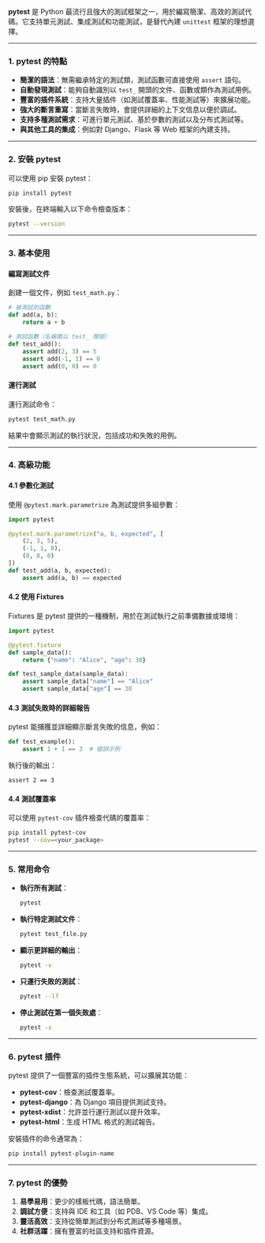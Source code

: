 **pytest** 是 Python 最流行且強大的測試框架之一，用於編寫簡潔、高效的測試代碼。它支持單元測試、集成測試和功能測試，是替代內建 `unittest` 框架的理想選擇。

---

### **1. pytest 的特點**
- **簡潔的語法**：無需繼承特定的測試類，測試函數可直接使用 `assert` 語句。
- **自動發現測試**：能夠自動識別以 `test_` 開頭的文件、函數或類作為測試用例。
- **豐富的插件系統**：支持大量插件（如測試覆蓋率、性能測試等）來擴展功能。
- **強大的斷言重寫**：當斷言失敗時，會提供詳細的上下文信息以便於調試。
- **支持多種測試需求**：可進行單元測試、基於參數的測試以及分布式測試等。
- **與其他工具的集成**：例如對 Django、Flask 等 Web 框架的內建支持。

---

### **2. 安裝 pytest**
可以使用 pip 安裝 pytest：
```bash
pip install pytest
```

安裝後，在終端輸入以下命令檢查版本：
```bash
pytest --version
```

---

### **3. 基本使用**
#### **編寫測試文件**
創建一個文件，例如 `test_math.py`：
```python
# 被測試的函數
def add(a, b):
    return a + b

# 測試函數（名稱需以 test_ 開頭）
def test_add():
    assert add(2, 3) == 5
    assert add(-1, 1) == 0
    assert add(0, 0) == 0
```

#### **運行測試**
運行測試命令：
```bash
pytest test_math.py
```
結果中會顯示測試的執行狀況，包括成功和失敗的用例。

---

### **4. 高級功能**
#### **4.1 參數化測試**
使用 `@pytest.mark.parametrize` 為測試提供多組參數：
```python
import pytest

@pytest.mark.parametrize("a, b, expected", [
    (2, 3, 5),
    (-1, 1, 0),
    (0, 0, 0)
])
def test_add(a, b, expected):
    assert add(a, b) == expected
```

#### **4.2 使用 Fixtures**
Fixtures 是 pytest 提供的一種機制，用於在測試執行之前準備數據或環境：
```python
import pytest

@pytest.fixture
def sample_data():
    return {"name": "Alice", "age": 30}

def test_sample_data(sample_data):
    assert sample_data["name"] == "Alice"
    assert sample_data["age"] == 30
```

#### **4.3 測試失敗時的詳細報告**
pytest 能捕獲並詳細顯示斷言失敗的信息，例如：
```python
def test_example():
    assert 1 + 1 == 3  # 錯誤示例
```
執行後的輸出：
```
assert 2 == 3
```

#### **4.4 測試覆蓋率**
可以使用 `pytest-cov` 插件檢查代碼的覆蓋率：
```bash
pip install pytest-cov
pytest --cov=<your_package>
```

---

### **5. 常用命令**
- **執行所有測試**：
  ```bash
  pytest
  ```
- **執行特定測試文件**：
  ```bash
  pytest test_file.py
  ```
- **顯示更詳細的輸出**：
  ```bash
  pytest -v
  ```
- **只運行失敗的測試**：
  ```bash
  pytest --lf
  ```
- **停止測試在第一個失敗處**：
  ```bash
  pytest -x
  ```

---

### **6. pytest 插件**
pytest 提供了一個豐富的插件生態系統，可以擴展其功能：
- **pytest-cov**：檢查測試覆蓋率。
- **pytest-django**：為 Django 項目提供測試支持。
- **pytest-xdist**：允許並行運行測試以提升效率。
- **pytest-html**：生成 HTML 格式的測試報告。

安裝插件的命令通常為：
```bash
pip install pytest-plugin-name
```

---

### **7. pytest 的優勢**
1. **易學易用**：更少的樣板代碼，語法簡單。
2. **調試方便**：支持與 IDE 和工具（如 PDB、VS Code 等）集成。
3. **靈活高效**：支持從簡單測試到分布式測試等多種場景。
4. **社群活躍**：擁有豐富的社區支持和插件資源。


